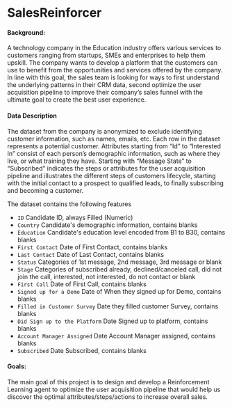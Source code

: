 # SalesReinforcer
#### Background:
A technology company in the Education industry offers various services to customers ranging from startups, SMEs and enterprises to help them upskill. The company wants to develop a platform that the customers can use to benefit from the opportunities and services offered by the company. In line with this goal, the sales team is looking for ways to first understand the underlying patterns in their CRM data, second optimize the user acquisition pipeline to improve their company’s sales funnel with the ultimate goal to create the best user experience.

#### Data Description

The dataset from the company is anonymized to exclude identifying customer information, such as names, emails, etc. Each row in the dataset represents a potential customer. Attributes starting from “Id” to “Interested In” consist of each person’s demographic information, such as where they live, or what training they have. Starting with “Message State” to “Subscribed” indicates the steps or attributes for the user acquisition pipeline and illustrates the different steps of customers lifecycle, starting with the initial contact to a prospect to qualified leads, to finally subscribing and becoming a customer.

The dataset contains the following features
* `ID` Candidate ID, always Filled (Numeric)
* `Country` Candidate's demographic information, contains blanks
* `Education` Candidate's education level encoded from B1 to B30, contains blanks
* `First Contact` Date of First Contact, contains blanks
* `Last Contact` Date of Last Contact, contains blanks
* `Status` Categories of 1st message, 2nd message, 3rd message or blank
* `Stage` Categories of subscribed already, declined/canceled call, did not join the call, interested, not interested, do not contact or blank
* `First Call` Date of First Call, contains blanks
* `Signed up for a Demo` Date of When they signed up for Demo, contains blanks
* `Filled in Customer Survey` Date they filled customer Survey, contains blanks
* `Did Sign up to the Platform` Date Signed up to platform, contains blanks
* `Account Manager Assigned` Date Account Manager assigned, contains blanks
* `Subscribed` Date Subscribed, contains blanks


#### Goals:

The main goal of this project is to design and develop a Reinforcement Learning agent to optimize the user acquisition pipeline that would help us discover the optimal attributes/steps/actions to increase overall sales.

